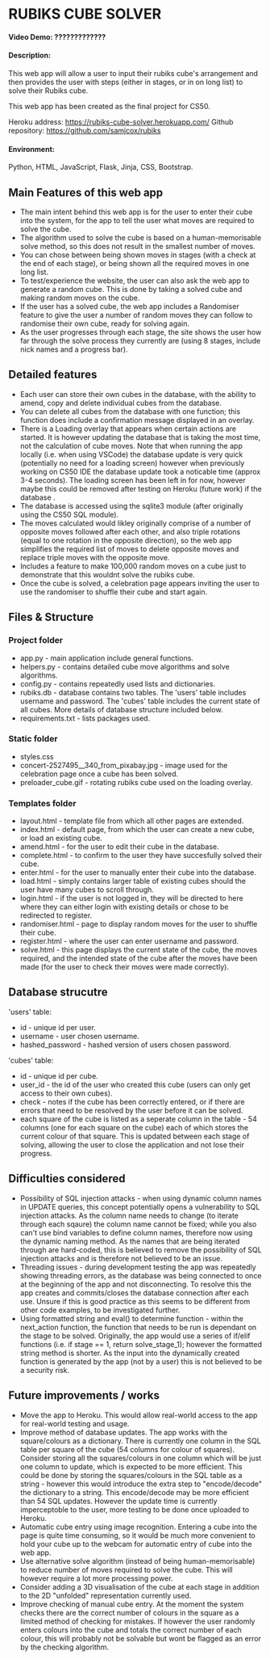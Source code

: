 # RUBIKS CUBE SOLVER
#### Video Demo: ?????????????
#### Description:
This web app will allow a user to input their rubiks cube's arrangement and then provides the user with steps (either in stages, or in on long list) to solve their Rubiks cube.

This web app has been created as the final project for CS50.

Heroku address: https://rubiks-cube-solver.herokuapp.com/
Github repository: https://github.com/samjcox/rubiks

#### Environment:
Python, HTML, JavaScript, Flask, Jinja, CSS, Bootstrap.

## Main Features of this web app
- The main intent behind this web app is for the user to enter their cube into the system, for the app to tell the user what moves are required to solve the cube.
- The algorithm used to solve the cube is based on a human-memorisable solve method, so this does not result in the smallest number of moves.
- You can chose between being shown moves in stages (with a check at the end of each stage), or being shown all the required moves in one long list.
- To test/experience the website, the user can also ask the web app to generate a random cube.  This is done by taking a solved cube and making random moves on the cube.
- If the user has a solved cube, the web app includes a Randomiser feature to give the user a number of random moves they can follow to randomise their own cube, ready for solving again.
- As the user progresses through each stage, the site shows the user how far through the solve process they currently are (using 8 stages, include nick names and a progress bar).


## Detailed features
- Each user can store their own cubes in the database, with the ability to amend, copy and delete individual cubes from the database.
- You can delete all cubes from the database with one function; this function does include a confirmation message displayed in an overlay.
- There is a Loading overlay that appears when certain actions are started.  It is however updating the database that is taking the most time, not the calculation of cube moves.  Note that when running the app locally (i.e. when using VSCode) the database update is very quick (potentially no need for a loading screen) however when previously working on CS50 IDE the database update took a noticable time (approx 3-4 seconds).  The loading screen has been left in for now, however maybe this could be removed after testing on Heroku (future work) if the database .
- The database is accessed using the sqlite3 module (after originally using the CS50 SQL module).
- The moves calculated would likley originally comprise of a number of opposite moves followed after each other, and also triple rotations (equal to one rotation in the opposite direction), so the web app simplifies the required list of moves to delete opposite moves and replace triple moves with the opposite move.
- Includes a feature to make 100,000 random moves on a cube just to demonstrate that this wouldnt solve the rubiks cube.
- Once the cube is solved, a celebration page appears inviting the user to use the randomiser to shuffle their cube and start again.


## Files & Structure
### Project folder
- app.py - main application include general functions.
- helpers.py - contains detailed cube move algorithms and solve algorithms.
- config.py - contains repeatedly used lists and dictionaries.
- rubiks.db - database contains two tables.  The 'users' table includes username and password. The 'cubes' table includes the current state of all cubes.  More details of database structure included below.
- requirements.txt - lists packages used.

### Static folder
- styles.css
- concert-2527495__340_from_pixabay.jpg - image used for the celebration page once a cube has been solved.
- preloader_cube.gif - rotating rubiks cube used on the loading overlay.

### Templates folder
- layout.html - template file from which all other pages are extended.
- index.html - default page, from which the user can create a new cube, or load an existing cube.
- amend.html - for the user to edit their cube in the database.
- complete.html - to confirm to the user they have succesfully solved their cube.
- enter.html - for the user to manually enter their cube into the database.
- load.html - simply contains larger table of existing cubes should the user have many cubes to scroll through.
- login.html - if the user is not logged in, they will be directed to here where they can either login with existing details or chose to be redirected to register.
- randomiser.html - page to display random moves for the user to shuffle their cube.
- register.html - where the user can enter username and password.
- solve.html - this page displays the current state of the cube, the moves required, and the intended state of the cube after the moves have been made (for the user to check their moves were made correctly).


## Database strucutre
'users' table:
- id - unique id per user.
- username - user chosen username.
- hashed_password - hashed version of users chosen password.

'cubes' table:
- id - unique id per cube.
- user_id - the id of the user who created this cube (users can only get access to their own cubes).
- check - notes if the cube has been correctly entered, or if there are errors that need to be resolved by the user before it can be solved.
- each square of the cube is listed as a seperate column in the table - 54 columns (one for each square on the cube) each of which stores the current colour of that square.  This is updated between each stage of solving, allowing the user to close the application and not lose their progress.


## Difficulties considered
- Possibility of SQL injection attacks - when using dynamic column names in UPDATE queries, this concept potentially opens a vulnerability to SQL injection attacks.  As the column name needs to change (to iterate through each sqaure) the column name cannot be fixed; while you also can't use bind variables to define column names, therefore now using the dynamic naming method. As the names that are being iterated through are hard-coded, this is believed to remove the possibility of SQL injection attacks and is therefore not believed to be an issue.
- Threading issues - during development testing the app was repeatedly showing threading errors, as the database was being connected to once at the beginning of the app and not disconnecting.  To resolve this the app creates and commits/closes the database connection after each use.  Unsure if this is good practice as this seems to be different from other code examples, to be investigated further.
- Using formatted string and eval() to determine function - within the next_action function, the function that needs to be run is dependant on the stage to be solved. Originally, the app would use a series of if/elif functions (i.e. if stage == 1, return solve_stage_1); however the formatted string method is shorter.  As the input into the dynamically created function is generated by the app (not by a user) this is not believed to be a security risk.


## Future improvements / works
- Move the app to Heroku. This would allow real-world access to the app for real-world testing and usage. 
- Improve method of database updates.  The app works with the square/colours as a dictionary.  There is currently one column in the SQL table per square of the cube (54 columns for colour of squares). Consider storing all the squares/colours in one column which will be just one column to update, which is expected to be more efficient. This could be done by storing the squares/colours in the SQL table as a string - however this would introduce the extra step to "encode/decode" the dictionary to a string.  This encode/decode may be more efficient than 54 SQL updates.  However the update time is currently imperceptoble to the user, more testing to be done once uploaded to Heroku.
- Automatic cube entry using image recognition.  Entering a cube into the page is quite time consuming, so it would be much more convenient to hold your cube up to the webcam for automatic entry of cube into the web app.
- Use alternative solve algorithm (instead of being human-memorisable) to reduce number of moves required to solve the cube.  This will however require a lot more processing power.
- Consider adding a 3D visualisation of the cube at each stage in addition to the 2D "unfolded" representation currently used.
- Improve checking of manual cube entry.  At the moment the system checks there are the correct number of colours in the square as a limited method of checking for mistakes.  If however the user randomly enters colours into the cube and totals the correct number of each colour, this will probably not be solvable but wont be flagged as an error by the checking algorithm.